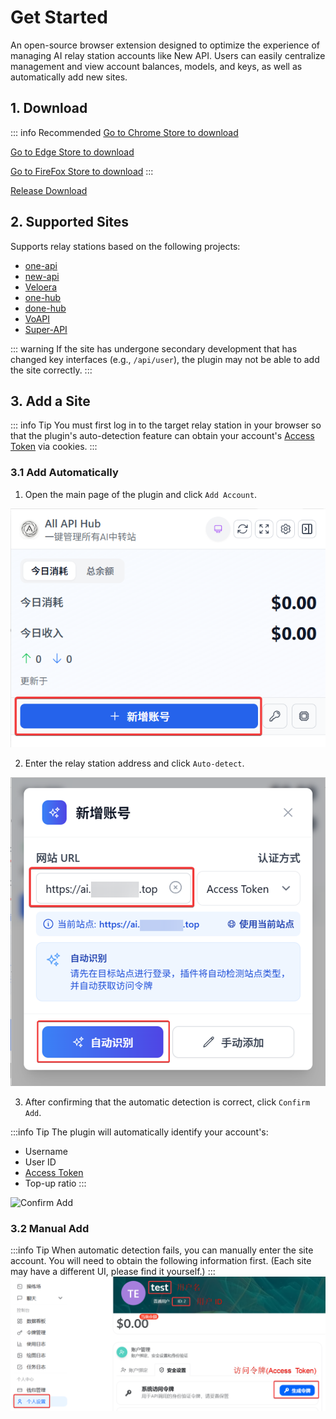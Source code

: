 # Get Started

An open-source browser extension designed to optimize the experience of managing AI relay station accounts like New API. Users can easily centralize management and view account balances, models, and keys, as well as automatically add new sites.

## 1. Download

::: info Recommended
[Go to Chrome Store to download](https://chromewebstore.google.com/detail/lapnciffpekdengooeolaienkeoilfeo)

[Go to Edge Store to download](https://microsoftedge.microsoft.com/addons/detail/pcokpjaffghgipcgjhapgdpeddlhblaa)

[Go to FireFox Store to download](https://addons.mozilla.org/firefox/addon/%E4%B8%AD%E8%BD%AC%E7%AB%99%E7%AE%A1%E7%90%86%E5%99%A8-all-api-hub/)
:::

[Release Download](https://github.com/qixing-jk/all-api-hub/releases)

## 2. Supported Sites

Supports relay stations based on the following projects:
- [one-api](https://github.com/songquanpeng/one-api)
- [new-api](https://github.com/QuantumNous/new-api)
- [Veloera](https://github.com/Veloera/Veloera)
- [one-hub](https://github.com/MartialBE/one-hub)
- [done-hub](https://github.com/deanxv/done-hub)
- [VoAPI](https://github.com/VoAPI/VoAPI)
- [Super-API](https://github.com/SuperAI-Api/Super-API)

::: warning
If the site has undergone secondary development that has changed key interfaces (e.g., `/api/user`), the plugin may not be able to add the site correctly.
:::

## 3. Add a Site
::: info Tip
You must first log in to the target relay station in your browser so that the plugin's auto-detection feature can obtain your account's [Access Token](#_3-2-manual-add) via cookies.
:::

### 3.1 Add Automatically

1. Open the main page of the plugin and click `Add Account`.

![Add Account](../static/image/add-account-btn.png)

2. Enter the relay station address and click `Auto-detect`.

![Auto-detect](../static/image/add-account-dialog-btn.png)

3. After confirming that the automatic detection is correct, click `Confirm Add`.

:::info Tip
The plugin will automatically identify your account's:
- Username
- User ID
- [Access Token](#_3-2-manual-add)
- Top-up ratio
:::

![Confirm Add](../static/image/add-account-dialog-ok-btn.png)

### 3.2 Manual Add

:::info Tip
When automatic detection fails, you can manually enter the site account. You will need to obtain the following information first. (Each site may have a different UI, please find it yourself.)
:::
![User Info](../static/image/site-user-info.png)